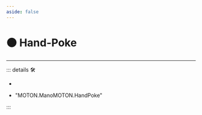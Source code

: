 ```yaml
---
aside: false
---
```

# 🟠 <motor>Hand-Poke</motor>

---

<!-- =================================================== -->
<!-- =================================================== -->
<!-- =================================================== -->
<!-- =================================================== -->
<!-- =================================================== -->
::: details 🛠

-

- "MOTON.ManoMOTON.HandPoke"

:::
